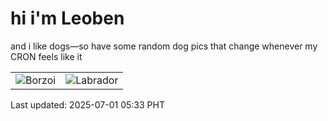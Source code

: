 # hi i'm Leoben

and i like dogs—so have some random dog pics that change whenever my CRON feels like it

|  |  |
|--------|----------|
| ![Borzoi](https://random-dog-vercel.vercel.app/api/random-borzoi?v=1751319190) | ![Labrador](https://random-dog-vercel.vercel.app/api/random-labrador?v=1751319190) |

Last updated: 2025-07-01 05:33 PHT
